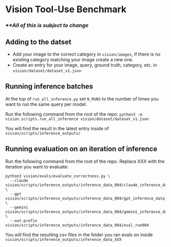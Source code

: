 # Vision Tool-Use Benchmark

### _\*\*All of this is subject to change_

## Adding to the datset

- Add your image to the correct category in `vision/images`, if there is no existing category matching your image create a new one.
- Create an entry for your image, query, ground truth, category, etc. in `vision/dataset/dataset_v1.json`

## Running inference batches

At the top of `run_all_inference.py` set `N_RUNS` to the number of times you want to run the same query per model.

Run the following command from the root of the repo:
`python3 -m vision.scripts.run_all_inference vision/dataset/dataset_v1.json`

You will find the result in the latest entry inside of `vision/scripts/inference_outputs/`

## Running evaluation on an iteration of inference

Run the following command from the root of the repo. Replace XXX with the iteration you want to evaluate:

```
python3 vision/evals/evaluate_correctness.py \
  --claude vision/scripts/inference_outputs/inference_data_004/claude_inference_data_004.json \
  --gpt    vision/scripts/inference_outputs/inference_data_004/gpt_inference_data_004.json \
  --gemini vision/scripts/inference_outputs/inference_data_004/gemini_inference_data_004.json \
  --out-prefix vision/scripts/inference_outputs/inference_data_004/eval_run004
```

You will find the resulting csv files in the folder you ran evals on inside `vision/scripts/inference_outputs/inference_data_XXX`
